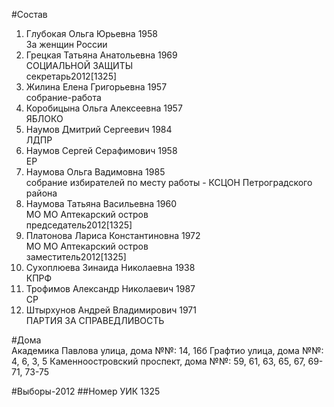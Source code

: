 #Состав
1. Глубокая Ольга Юрьевна 1958   
    За женщин России
2. Грецкая Татьяна Анатольевна 1969   
    СОЦИАЛЬНОЙ ЗАЩИТЫ  
    секретарь2012[1325]  
3. Жилина Елена Григорьевна 1957   
    собрание-работа
4. Коробицына Ольга Алексеевна 1957   
    ЯБЛОКО
5. Наумов Дмитрий Сергеевич 1984   
    ЛДПР
6. Наумов Сергей Серафимович 1958   
    ЕР
7. Наумова Ольга Вадимовна 1985   
    собрание избирателей по месту работы - КСЦОН Петроградского района
8. Наумова Татьяна Васильевна 1960   
    МО МО Аптекарский остров  
    председатель2012[1325]  
9. Платонова Лариса Константиновна 1972   
    МО МО Аптекарский остров  
    заместитель2012[1325]  
10. Сухоплюева Зинаида Николаевна 1938   
    КПРФ
11. Трофимов Александр Николаевич 1987   
    СР
12. Штырхунов Андрей Владимирович 1971   
    ПАРТИЯ ЗА СПРАВЕДЛИВОСТЬ

#Дома  
Академика Павлова улица, дома №№: 14, 16б Графтио улица, дома №№: 4, 6, 3, 5 Каменноостровский проспект, дома №№: 59, 61, 63, 65, 67, 69-71, 73-75 

#Выборы-2012
##Номер УИК
1325
